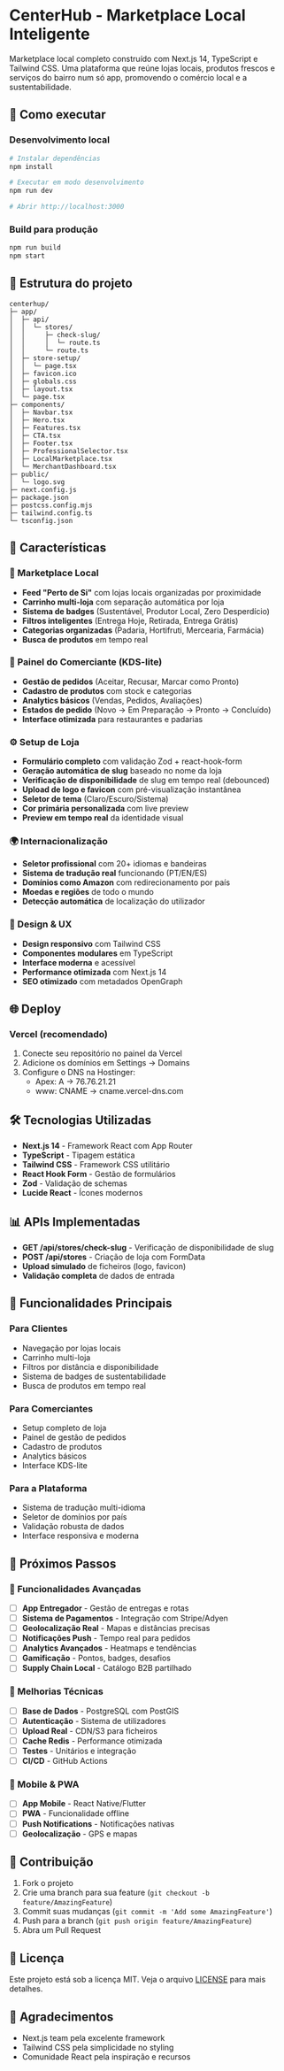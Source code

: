 # CenterHub - Marketplace Local Inteligente

Marketplace local completo construído com Next.js 14, TypeScript e Tailwind CSS. Uma plataforma que reúne lojas locais, produtos frescos e serviços do bairro num só app, promovendo o comércio local e a sustentabilidade.

## 🚀 Como executar

### Desenvolvimento local
```bash
# Instalar dependências
npm install

# Executar em modo desenvolvimento
npm run dev

# Abrir http://localhost:3000
```

### Build para produção
```bash
npm run build
npm start
```

## 📁 Estrutura do projeto

```
centerhup/
├─ app/
│  ├─ api/
│  │  └─ stores/
│  │     ├─ check-slug/
│  │     │  └─ route.ts
│  │     └─ route.ts
│  ├─ store-setup/
│  │  └─ page.tsx
│  ├─ favicon.ico
│  ├─ globals.css
│  ├─ layout.tsx
│  └─ page.tsx
├─ components/
│  ├─ Navbar.tsx
│  ├─ Hero.tsx
│  ├─ Features.tsx
│  ├─ CTA.tsx
│  ├─ Footer.tsx
│  ├─ ProfessionalSelector.tsx
│  ├─ LocalMarketplace.tsx
│  └─ MerchantDashboard.tsx
├─ public/
│  └─ logo.svg
├─ next.config.js
├─ package.json
├─ postcss.config.mjs
├─ tailwind.config.ts
└─ tsconfig.json
```

## 🎨 Características

### 🏪 Marketplace Local
- **Feed "Perto de Si"** com lojas locais organizadas por proximidade
- **Carrinho multi-loja** com separação automática por loja
- **Sistema de badges** (Sustentável, Produtor Local, Zero Desperdício)
- **Filtros inteligentes** (Entrega Hoje, Retirada, Entrega Grátis)
- **Categorias organizadas** (Padaria, Hortifruti, Mercearia, Farmácia)
- **Busca de produtos** em tempo real

### 🛒 Painel do Comerciante (KDS-lite)
- **Gestão de pedidos** (Aceitar, Recusar, Marcar como Pronto)
- **Cadastro de produtos** com stock e categorias
- **Analytics básicos** (Vendas, Pedidos, Avaliações)
- **Estados de pedido** (Novo → Em Preparação → Pronto → Concluído)
- **Interface otimizada** para restaurantes e padarias

### ⚙️ Setup de Loja
- **Formulário completo** com validação Zod + react-hook-form
- **Geração automática de slug** baseado no nome da loja
- **Verificação de disponibilidade** de slug em tempo real (debounced)
- **Upload de logo e favicon** com pré-visualização instantânea
- **Seletor de tema** (Claro/Escuro/Sistema)
- **Cor primária personalizada** com live preview
- **Preview em tempo real** da identidade visual

### 🌍 Internacionalização
- **Seletor profissional** com 20+ idiomas e bandeiras
- **Sistema de tradução real** funcionando (PT/EN/ES)
- **Domínios como Amazon** com redirecionamento por país
- **Moedas e regiões** de todo o mundo
- **Detecção automática** de localização do utilizador

### 🎨 Design & UX
- **Design responsivo** com Tailwind CSS
- **Componentes modulares** em TypeScript
- **Interface moderna** e acessível
- **Performance otimizada** com Next.js 14
- **SEO otimizado** com metadados OpenGraph

## 🌐 Deploy

### Vercel (recomendado)
1. Conecte seu repositório no painel da Vercel
2. Adicione os domínios em Settings → Domains
3. Configure o DNS na Hostinger:
   - Apex: A → 76.76.21.21
   - www: CNAME → cname.vercel-dns.com

## 🛠️ Tecnologias Utilizadas

- **Next.js 14** - Framework React com App Router
- **TypeScript** - Tipagem estática
- **Tailwind CSS** - Framework CSS utilitário
- **React Hook Form** - Gestão de formulários
- **Zod** - Validação de schemas
- **Lucide React** - Ícones modernos

## 📊 APIs Implementadas

- **GET /api/stores/check-slug** - Verificação de disponibilidade de slug
- **POST /api/stores** - Criação de loja com FormData
- **Upload simulado** de ficheiros (logo, favicon)
- **Validação completa** de dados de entrada

## 🎯 Funcionalidades Principais

### Para Clientes
- Navegação por lojas locais
- Carrinho multi-loja
- Filtros por distância e disponibilidade
- Sistema de badges de sustentabilidade
- Busca de produtos em tempo real

### Para Comerciantes
- Setup completo de loja
- Painel de gestão de pedidos
- Cadastro de produtos
- Analytics básicos
- Interface KDS-lite

### Para a Plataforma
- Sistema de tradução multi-idioma
- Seletor de domínios por país
- Validação robusta de dados
- Interface responsiva e moderna

## 📝 Próximos Passos

### 🚀 Funcionalidades Avançadas
- [ ] **App Entregador** - Gestão de entregas e rotas
- [ ] **Sistema de Pagamentos** - Integração com Stripe/Adyen
- [ ] **Geolocalização Real** - Mapas e distâncias precisas
- [ ] **Notificações Push** - Tempo real para pedidos
- [ ] **Analytics Avançados** - Heatmaps e tendências
- [ ] **Gamificação** - Pontos, badges, desafios
- [ ] **Supply Chain Local** - Catálogo B2B partilhado

### 🔧 Melhorias Técnicas
- [ ] **Base de Dados** - PostgreSQL com PostGIS
- [ ] **Autenticação** - Sistema de utilizadores
- [ ] **Upload Real** - CDN/S3 para ficheiros
- [ ] **Cache Redis** - Performance otimizada
- [ ] **Testes** - Unitários e integração
- [ ] **CI/CD** - GitHub Actions

### 📱 Mobile & PWA
- [ ] **App Mobile** - React Native/Flutter
- [ ] **PWA** - Funcionalidade offline
- [ ] **Push Notifications** - Notificações nativas
- [ ] **Geolocalização** - GPS e mapas

## 🤝 Contribuição

1. Fork o projeto
2. Crie uma branch para sua feature (`git checkout -b feature/AmazingFeature`)
3. Commit suas mudanças (`git commit -m 'Add some AmazingFeature'`)
4. Push para a branch (`git push origin feature/AmazingFeature`)
5. Abra um Pull Request

## 📄 Licença

Este projeto está sob a licença MIT. Veja o arquivo [LICENSE](LICENSE) para mais detalhes.

## 🎉 Agradecimentos

- Next.js team pela excelente framework
- Tailwind CSS pela simplicidade no styling
- Comunidade React pela inspiração e recursos